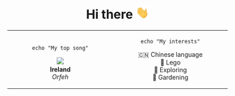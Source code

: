 <h1 align="center">
    Hi there 
    <img src="https://raw.githubusercontent.com/xbauquet/xbauquet/main/assets/hi.gif" width="30px">
</h1>
<div align="center">
<table align=center>
<tbody>
<tr>
<td width="1000px">
<div>
<div align="center">

```shell
echo "My top song"
```

</div>
<div align=center> 
    <img src="https://i.scdn.co/image/ab67616d00001e021828473d593f22288c795e5c" width="60px">
    <div>
        <b>Ireland</b></br>
        <i>Orfeh</i>
    </div>
</div>
</div>


</td>
<td width="1000px">
<div align=center>

```shell
echo "My interests"
```

</div>
<div align=center>

🇨🇳 Chinese language<br>
🧱 Lego<br>
🚅 Exploring<br>
🌱 Gardening

</div>

</td>
</tr>

</tbody>
</table>

</div>
